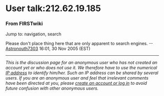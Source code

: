 # User talk:212.62.19.185

### From FIRSTwiki

Jump to: navigation, search

Please don't place thing here that are only apparent to search engines.
--[Astronouth7303](/index.php/User:Astronouth7303 "User:Astronouth7303" )
16:01, 30 Nov 2005 (EST)

* * *

_This is the discussion page for an anonymous user who has not created an
account yet or who does not use it. We therefore have to use the numerical [IP
address](http://www.wikipedia.org/wiki/IP_address "wikipedia:IP_address" ) to
identify him/her. Such an IP address can be shared by several users. If you
are an anonymous user and feel that irrelevant comments have been directed at
you, please [create an account or log in](/index.php/Special:Userlogin
"Special:Userlogin" ) to avoid future confusion with other anonymous users._

